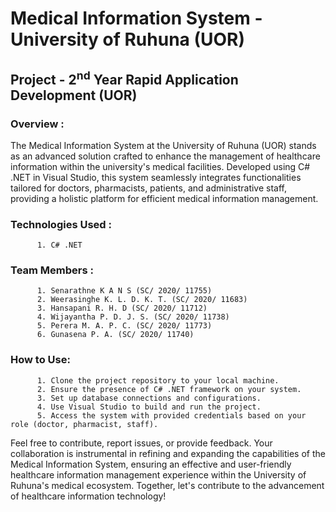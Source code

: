 # Medical Information System - University of Ruhuna (UOR)
## Project - 2<sup>nd</sup> Year Rapid Application Development (UOR)
### Overview :
<p>The Medical Information System at the University of Ruhuna (UOR) stands as an advanced solution crafted to enhance the management of healthcare information within the university's medical facilities. Developed using C# .NET in Visual Studio, this system seamlessly integrates functionalities tailored for doctors, pharmacists, patients, and administrative staff, providing a holistic platform for efficient medical information management.</p>

### Technologies Used :
          1. C# .NET

### Team Members :
          1. Senarathne K A N S (SC/ 2020/ 11755)
          2. Weerasinghe K. L. D. K. T. (SC/ 2020/ 11683)
          3. Hansapani R. H. D (SC/ 2020/ 11712)
          4. Wijayantha P. D. J. S. (SC/ 2020/ 11738)
          5. Perera M. A. P. C. (SC/ 2020/ 11773)
          6. Gunasena P. A. (SC/ 2020/ 11740)
          
### How to Use:
          1. Clone the project repository to your local machine.
          2. Ensure the presence of C# .NET framework on your system.
          3. Set up database connections and configurations.
          4. Use Visual Studio to build and run the project.
          5. Access the system with provided credentials based on your role (doctor, pharmacist, staff).
          
<p>Feel free to contribute, report issues, or provide feedback. Your collaboration is instrumental in refining and expanding the capabilities of the Medical Information System, ensuring an effective and user-friendly healthcare information management experience within the University of Ruhuna's medical ecosystem. Together, let's contribute to the advancement of healthcare information technology!</p>
